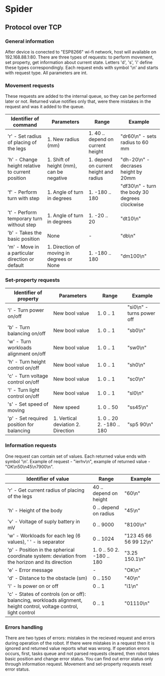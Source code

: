 # Spider

## Protocol over TCP
### General information
After device is conected to "ESP8266" wi-fi network, host will available on 192.168.88.1:80.
There are three types of requests: to perform movement, set property, get information about current state. Letters 'd', 's', 'i' define these types correspondingly.
Each request ends with symbol '\n' and starts with request type. All parameters are int.

### Movement requests
These requests are added to the internal queue, so they can be performed later or not. Returned value notifies only that, were there mistakes in the request and was it added to the queue.

Identifier of command | Parameters | Range | Example
----------------------|------------|-------|--------
'r' - Set radius of placing of the legs | 1. New radius (mm) | 1. 40 .. depend on current height | "dr60\n" - sets radius to 60 mm
'h' - Change height relative to current position | 1. Shift of height (mm), can be negative | 1. depend on current height and radius | "dh-20\n" - decrases height by 20mm
'f' - Perform turn with step | 1. Angle of turn in degrees| 1. -180 .. 180 | "df30\n" - turn the body 30 degrees clockwise
't' - Perform temporary turn without step | 1. Angle of turn in degrees | 1. -20 .. 20 | "dt10\n"
'b' - Takes the basic position | None | - | "db\n"
'm' - Move in a particular direction or default | 1. Direction of moving in degrees or None | 1. -180 .. 180 | "dm100\n"

### Set-property requests
Identifier of property | Parameters | Range | Example
-----------------------|------------|-------|--------
'i' - Turn power on/off| New bool value| 1. 0 .. 1| "si0\n" - turns power off
'b' - Turn balancing on/off| New bool value| 1. 0 .. 1| "sb0\n"
'w' - Turn workloads alignment on/off| New bool value| 1. 0 .. 1| "sw0\n"
'h' - Turn height control on/off| New bool value| 1. 0 .. 1| "sh0\n"
'c' - Turn voltage control on/off| New bool value| 1. 0 .. 1| "sc0\n"
'l' - Turn light control on/off| New bool value| 1. 0 .. 1| "sl0\n"
's' - Set speed of moving| New speed| 1. 0 .. 50| "ss45\n"
'p' - Set required position for balancing| 1. Vertical deviation 2. Direction| 1. 0 .. 20 2. -180 .. 180| "sp5 90\n"

### Information requests
One request can contain set of values. Each returned value ends with symbol '\n'. Example of request - "ierhv\n", example of returned value - "OK\n50\n45\n7900\n".

Identifier of value | Range | Example
--------------------|-------|--------
'r' - Get current radius of placing of the legs | 40 .. depend on height | "60\n"
'h' - Height of the body | 0 .. depend on radius | "45\n"
'v' - Voltage of suply battery in mV| 0 .. 9000 | "8100\n"
'w' - Workloads for each leg (6 values), ' ' - is separator | 0 .. 1024 | "123 45 66 56 99 12\n"
'p' - Position in the spherical coordinate system: deviation from the horizon and its direction | 1. 0 .. 50        2. -180 .. 180 | "3.25 150.1\n"
'e' - Error message | - | "OK\n"
'd' - Distance to the obstacle (sm) | 0 .. 150 | "40\n"
'i' - Is power on or off | 0 .. 1 | "i1\n"
'c' - States of controls (on or off): balancing, workloads alignment, height control, voltage control, light control | 0 .. 1 | "01110\n"

### Errors handling
There are two types of errors: mistakes in the recieved request and errors during operation of the robot.
If there were mistakes in a request then it is ignored and returned value reports what was wrong.
If operation errors occurs, first, tasks queue and not parsed requests cleared, then robot takes basic position and change error status. You can find out error status only through information request. Movement and set-property requests reset error status.  
